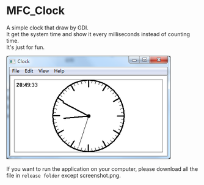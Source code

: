 # MFC_Clock
A simple clock that draw by GDI.  
It get the system time and show it every milliseconds instead of counting time.  
It's just for fun.

![screenshot](https://github.com/qiminixi/MFC_Clock/blob/master/release/screenshot.png) 

If you want to run the application on your computer, please download all the file in `release folder` except screenshot.png.
